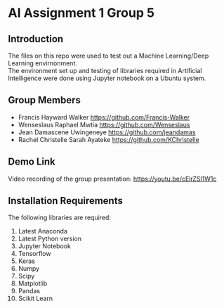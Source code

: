 # AI Assignment 1 Group 5

## Introduction
The files on this repo were used to test out a Machine Learning/Deep Learning envirnonment.<br>
The environment set up and testing of libraries required in Artificial Intelligence were done using Jupyter notebook on a Ubuntu system. <br>


## Group Members
- Francis Hayward Walker https://github.com/Francis-Walker <br>
- Wenseslaus Raphael Mwtia https://github.com/Wenseslaus <br>
- Jean Damascene Uwingeneye https://github.com/jeandamas <br>
- Rachel Christelle Sarah Ayateke https://github.com/KChristelle <br>

## Demo Link
Video recording of the group presentation: https://youtu.be/cElrZSl1W1c

## Installation Requirements
The following libraries are required:
1. Latest Anaconda
2. Latest Python version
3. Jupyter Notebook
4. Tensorflow
5. Keras
6. Numpy
7. Scipy
8. Matplotlib
9. Pandas
10. Scikit Learn